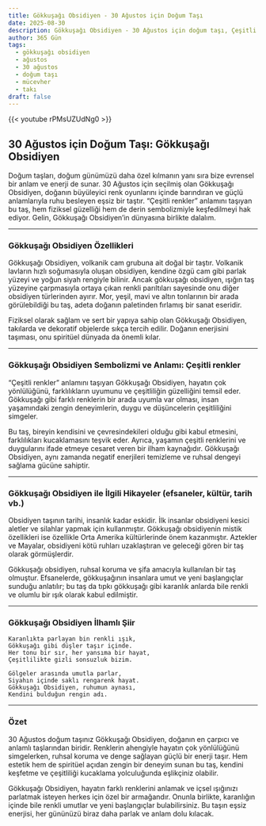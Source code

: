 ```yaml
---
title: Gökkuşağı Obsidiyen - 30 Ağustos için Doğum Taşı
date: 2025-08-30
description: Gökkuşağı Obsidiyen - 30 Ağustos için doğum taşı, Çeşitli renkler sembolü. Bu özel taşın derin anlamını öğrenin.
author: 365 Gün
tags:
  - gökkuşağı obsidiyen
  - ağustos
  - 30 ağustos
  - doğum taşı
  - mücevher
  - takı
draft: false
---
```


{{< youtube rPMsUZUdNg0 >}}

## 30 Ağustos için Doğum Taşı: Gökkuşağı Obsidiyen

Doğum taşları, doğum günümüzü daha özel kılmanın yanı sıra bize evrensel bir anlam ve enerji de sunar. 30 Ağustos için seçilmiş olan Gökkuşağı Obsidiyen, doğanın büyüleyici renk oyunlarını içinde barındıran ve güçlü anlamlarıyla ruhu besleyen eşsiz bir taştır. “Çeşitli renkler” anlamını taşıyan bu taş, hem fiziksel güzelliği hem de derin sembolizmiyle keşfedilmeyi hak ediyor. Gelin, Gökkuşağı Obsidiyen’in dünyasına birlikte dalalım.

---

### Gökkuşağı Obsidiyen Özellikleri

Gökkuşağı Obsidiyen, volkanik cam grubuna ait doğal bir taştır. Volkanik lavların hızlı soğumasıyla oluşan obsidiyen, kendine özgü cam gibi parlak yüzeyi ve yoğun siyah rengiyle bilinir. Ancak gökkuşağı obsidiyen, ışığın taş yüzeyine çarpmasıyla ortaya çıkan renkli parıltıları sayesinde onu diğer obsidiyen türlerinden ayırır. Mor, yeşil, mavi ve altın tonlarının bir arada görülebildiği bu taş, adeta doğanın paletinden fırlamış bir sanat eseridir.

Fiziksel olarak sağlam ve sert bir yapıya sahip olan Gökkuşağı Obsidiyen, takılarda ve dekoratif objelerde sıkça tercih edilir. Doğanın enerjisini taşıması, onu spiritüel dünyada da önemli kılar.

---

### Gökkuşağı Obsidiyen Sembolizmi ve Anlamı: Çeşitli renkler

“Çeşitli renkler” anlamını taşıyan Gökkuşağı Obsidiyen, hayatın çok yönlülüğünü, farklılıkların uyumunu ve çeşitliliğin güzelliğini temsil eder. Gökkuşağı gibi farklı renklerin bir arada uyumla var olması, insan yaşamındaki zengin deneyimlerin, duygu ve düşüncelerin çeşitliliğini simgeler.

Bu taş, bireyin kendisini ve çevresindekileri olduğu gibi kabul etmesini, farklılıkları kucaklamasını teşvik eder. Ayrıca, yaşamın çeşitli renklerini ve duygularını ifade etmeye cesaret veren bir ilham kaynağıdır. Gökkuşağı Obsidiyen, aynı zamanda negatif enerjileri temizleme ve ruhsal dengeyi sağlama gücüne sahiptir.

---

### Gökkuşağı Obsidiyen ile İlgili Hikayeler (efsaneler, kültür, tarih vb.)

Obsidiyen taşının tarihi, insanlık kadar eskidir. İlk insanlar obsidiyeni kesici aletler ve silahlar yapmak için kullanmıştır. Gökkuşağı obsidiyenin mistik özellikleri ise özellikle Orta Amerika kültürlerinde önem kazanmıştır. Aztekler ve Mayalar, obsidiyeni kötü ruhları uzaklaştıran ve geleceği gören bir taş olarak görmüşlerdir.

Gökkuşağı obsidiyen, ruhsal koruma ve şifa amacıyla kullanılan bir taş olmuştur. Efsanelerde, gökkuşağının insanlara umut ve yeni başlangıçlar sunduğu anlatılır; bu taş da tıpkı gökkuşağı gibi karanlık anlarda bile renkli ve olumlu bir ışık olarak kabul edilmiştir.

---

### Gökkuşağı Obsidiyen İlhamlı Şiir

```
Karanlıkta parlayan bin renkli ışık,  
Gökkuşağı gibi düşler taşır içinde.  
Her tonu bir sır, her yansıma bir hayat,  
Çeşitlilikte gizli sonsuzluk bizim.

Gölgeler arasında umutla parlar,  
Siyahın içinde saklı rengarenk hayat.  
Gökkuşağı Obsidiyen, ruhumun aynası,  
Kendini bulduğun rengin adı.
```

---

### Özet

30 Ağustos doğum taşınız Gökkuşağı Obsidiyen, doğanın en çarpıcı ve anlamlı taşlarından biridir. Renklerin ahengiyle hayatın çok yönlülüğünü simgelerken, ruhsal koruma ve denge sağlayan güçlü bir enerji taşır. Hem estetik hem de spiritüel açıdan zengin bir deneyim sunan bu taş, kendini keşfetme ve çeşitliliği kucaklama yolculuğunda eşlikçiniz olabilir.

Gökkuşağı Obsidiyen, hayatın farklı renklerini anlamak ve içsel ışığınızı parlatmak isteyen herkes için özel bir armağandır. Onunla birlikte, karanlığın içinde bile renkli umutlar ve yeni başlangıçlar bulabilirsiniz. Bu taşın eşsiz enerjisi, her gününüzü biraz daha parlak ve anlam dolu kılacak.